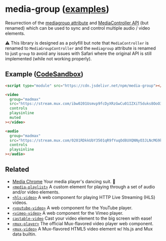 # media-group ([examples](https://media-group-mux.vercel.app/examples/))

Resurrection of the [mediagroup attribute](https://html.spec.whatwg.org/commit-snapshots/a4c46fc65e8ba138baeadf0bd1c2055b7bb43863/#attr-media-mediagroup) and [MediaController API](https://html.spec.whatwg.org/commit-snapshots/a4c46fc65e8ba138baeadf0bd1c2055b7bb43863/#synchronising-multiple-media-elements) (but renamed) which can be used to sync and control multiple audio / video elements.

⚠️ This library is designed as a polyfill but note that `MediaController` is renamed to `MediaGroupController` and the `mediagroup` attribute is renamed to just `group` to avoid any issues with Safari where the original API is still implemented (while not working properly).

## Example ([CodeSandbox](https://codesandbox.io/s/media-group-4p9v81))

```html
<script type="module" src="https://cdn.jsdelivr.net/npm/media-group"></script>

<video
  group="madmax"
  src="https://stream.mux.com/ibw0201Usmvp9fcDyXRzGwCu01IZXiT5duks8OoO3OQ01e00/low.mp4"
  controls
  playsinline
  muted
></video>

<audio
  group="madmax"
  src="https://stream.mux.com/0201RDkkUbY3501qR9fYuqOd8UXQNNyO3JLNcMG9kW4rpA/audio.m4a"
  controls
  playsinline
></audio>
```

## Related

- [Media Chrome](https://github.com/muxinc/media-chrome) Your media player's dancing suit. 🕺
- [`<media-playlist>`](https://github.com/muxinc/media-playlist) A custom element for playing through a set of audio and/or video elements.
- [`<hls-video>`](https://github.com/muxinc/hls-video-element) A web component for playing HTTP Live Streaming (HLS) videos.
- [`<youtube-video>`](https://github.com/muxinc/youtube-video-element) A web component for the YouTube player.
- [`<vimeo-video>`](https://github.com/luwes/vimeo-video-element) A web component for the Vimeo player.
- [`castable-video`](https://github.com/muxinc/castable-video) Cast your video element to the big screen with ease!
- [`<mux-player>`](https://github.com/muxinc/elements/tree/main/packages/mux-player) The official Mux-flavored video player web component.
- [`<mux-video>`](https://github.com/muxinc/elements/tree/main/packages/mux-video) A Mux-flavored HTML5 video element w/ hls.js and Mux data builtin.

